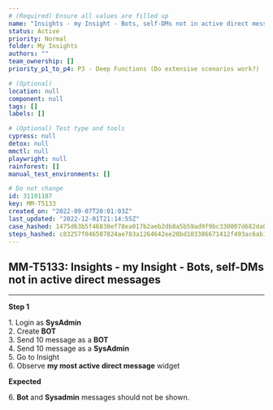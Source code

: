 ```yaml
---
# (Required) Ensure all values are filled up
name: "Insights - my Insight - Bots, self-DMs not in active direct messages"
status: Active
priority: Normal
folder: My Insights
authors: ""
team_ownership: []
priority_p1_to_p4: P3 - Deep Functions (Do extensive scenarios work?)

# (Optional)
location: null
component: null
tags: []
labels: []

# (Optional) Test type and tools
cypress: null
detox: null
mmctl: null
playwright: null
rainforest: []
manual_test_environments: []

# Do not change
id: 31191187
key: MM-T5133
created_on: "2022-09-07T20:01:03Z"
last_updated: "2022-12-01T21:14:55Z"
case_hashed: 1475d63b5f46830ef78ea017b2aeb2db8a5b59ad9f9bc330007d682da088f45a6c05a66d85bc736f125e041bb778cdd4
steps_hashed: c83257f046507824ae783a1264642ee20bd103386671412f493ac6ab13da0a771514c4f8323c09843cd010a8792139a1
---
```


<!-- (Auto-generated) Based on frontmatter's "key" and "name" -->

## MM-T5133: Insights - my Insight - Bots, self-DMs not in active direct messages

---

**Step 1**

1\. Login as **SysAdmin**\
2\. Create **BOT**\
3\. Send 10 message as a **BOT**\
4\. Send 10 message as a **SysAdmin**\
5\. Go to Insight\
6\. Observe **my most active direct message** widget

**Expected**

6\. **Bot** and **Sysadmin** messages should not be shown.
